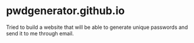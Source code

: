 # pwdgenerator.github.io
Tried to build a website that will be able to generate unique passwords and send it to me through email.
